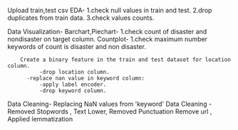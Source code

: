 Upload train,test csv
EDA-
    1.check null values in train and test.
    2.drop duplicates from train data.
    3.check values counts.

   Data Visualization-
        Barchart,Piechart-
          1.check count of disaster and nondisaster on target column.
        Countplot-
          1.check maximum number keywords of count is disaster and non disaster.

        Create a binary feature in the train and test dataset for location column.
              -drop location column.
          -replace nan value in keyword column: 
              -apply label encoder.
              -drop keyword column.

Data Cleaning-
    Replacing NaN values from 'keyword' 
    Data Cleaning - Removed Stopwords , 
    Text Lower, 
    Removed Punctuation 
    Remove url ,  
    Applied lemmatization  

